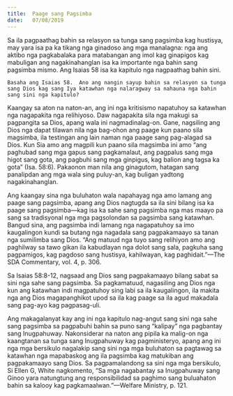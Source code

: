 ```yaml
---
title:  Paage sang Pagsimba
date:   07/08/2019
---
```


Sa ila pagpaathag bahin sa relasyon sa tunga sang pagsimba kag hustisya, may yara isa pa ka tikang nga ginadoso ang mga manalagna: nga ang aktibo nga pagkabalaka para matabangan ang imol kag ginapigos kag mabuligan ang nagakinahanglan isa ka importante nga bahin sang pagsimba mismo.  Ang Isaias 58 isa ka kapitulo nga nagpaathag bahin sini. 

`Basaha ang Isaias 58.  Ano ang nangin sayup bahin sa relasyon sa tunga sang Dios kag sang Iya katawhan nga nalaragway sa nahauna nga bahin sang sini nga kapitulo?`

Kaangay sa aton na naton-an, ang ini nga kritisismo napatuhoy sa katawhan nga nagapakita nga relihiyoso.  Daw nagapakita sila nga makugi sa pagpangita sa Dios, apang wala ini nagmadinalag-on.  Gane, nagsiling ang Dios nga dapat tilawan nila nga bag-ohon ang paage kun paano sila magsimba, ila testingan ang lain naman nga paage sang pag-alagad sa Dios.  Kun Sia amo ang magpili kun paano sila magsimba ini amo “ang paghubad sang mga gapus sang pagkamalaut, ang pagpalus sang mga higot sang gota, ang pagbuhi sang mga ginpigus, kag balion ang tagsa ka gota” (Isa. 58:6).  Pakaonon man nila ang ginagutom, hatagan sang panalipdan ang mga wala sing puluy-an, kag buligan yadtong nagakinahanglan.

Ang kaangay sina nga buluhaton wala napahayag nga amo lamang ang paage sang pagsimba, apang ang Dios nagtugda sa ila sini bilang isa ka paage sang pagsimba—kag isa ka sahe sang pagsimba nga mas maayo pa sang sa tradisyonal nga mga pagsolondan sa pagsimba sang katawhan.  Bangud sina, ang pagsimba indi lamang nga nagapatuhoy sa imo kaugalingon kundi sa butang nga nagadala sang pagpakamaayo sa tanan nga sumilimba sang Dios.  “Ang matuud nga tuyo sang relihiyon amo ang paghilway sa tawo gikan ila kabudlayan nga dolot sang sala, pagkuha sang pagpamigos, kag pagdoso sang hustisya, kahilwayan, kag paghidait.”—The SDA Commentary, vol. 4, p. 306.

Sa Isaias 58:8-12, nagsaad ang Dios sang pagpakamaayo bilang sabat sa sini nga sahe sang pagsimba.  Sa pagkamatuud, nagasiling ang Dios nga kun ang katawhan indi magpatuhoy sing labi sa ila kaugalingon, ila makita nga ang Dios magapanghikot upod sa ila kag paage sa ila agud makadala sang pag-ayo kag pagpasag-uli.

Ang makagalanyat kay ang ini nga kapitulo nag-angut sang sini nga sahe sang pagsimba sa pagpabuhi bahin sa puno sang “kalipay” nga pagbantay sang Inugpahuway.  Nakonsiderar na naton ang pipila ka malig-on nga kaangtanan sa tunga sang Inugpahuway kag pagministeryo, apang ang ini nga mga bersikulo nagalakip sang sini nga mga buluhaton sa pagtawag sa katawhan nga mapabaskog ang ila pagsimba kag matukiban ang pagpakamaayo sang Dios.  Sa pagpamalandong sa sini nga mga bersikulo, Si Ellen G, White nagkomento, “Sa mga nagabantay sa Inugpahuway sang Ginoo yara natungtung ang responsibilidad sa paghimo sang buluahaton bahin sa kalooy kag pagkamaalwan.”—Welfare Ministry, p. 121.